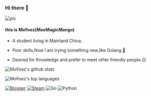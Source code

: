 ### Hi there 👋

![pic](https://fastly.jsdelivr.net/gh/moyoez/moyoez@main/%E2%99%A6_90077053.png)

#### this is MoYoez(MoeMagicMango)

  - A student living in Mainland China.

  - Poor skills,Now I am trying something new,like Golang.🤔

  - Desired for Knowledge and prefer to meet other friendly people.😉



![MoYoez's github stats](https://github-readme-stats.vercel.app/api?username=moyoez&theme=blue-green)

![MoYoez's top languages](https://github-readme-stats.vercel.app/api/top-langs/?username=moyoez&theme=blue-green)

[![Blogger](https://img.shields.io/badge/Blogger-FF5722?style=for-the-badge&logo=blogger&logoColor=white)](https://hi.himoyo.cn)
[![Steam](https://img.shields.io/badge/steam-%23000000.svg?style=for-the-badge&logo=steam&logoColor=white)](https://steamcommunity.com/id/akirasweetz)
![Go](https://img.shields.io/badge/go-%2300ADD8.svg?style=for-the-badge&logo=go&logoColor=white)
![Python](https://img.shields.io/badge/python-3670A0?style=for-the-badge&logo=python&logoColor=ffdd54)


